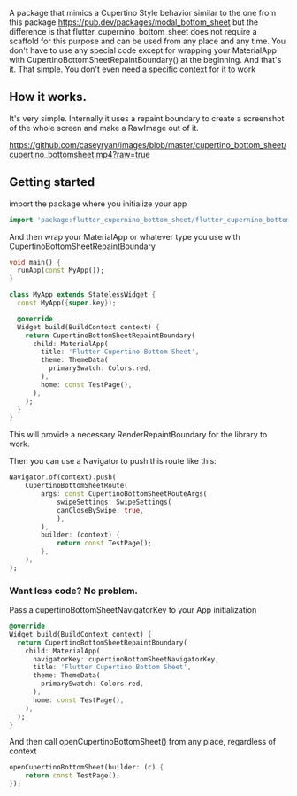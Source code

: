A package that mimics a Cupertino Style behavior similar to 
the one from this package https://pub.dev/packages/modal_bottom_sheet 
but the difference is that flutter_cupernino_bottom_sheet does not require
a scaffold for this purpose and can be used from any place and any time. 
You don't have to use any special code except for wrapping your MaterialApp 
with CupertinoBottomSheetRepaintBoundary() at the beginning. And that's it. 
That simple. You don't even need a specific context for it to work 

## How it works. 
It's very simple. Internally it uses a repaint boundary to create a screenshot 
of the whole screen and make a RawImage out of it. 

https://github.com/caseyryan/images/blob/master/cupertino_bottom_sheet/cupertino_bottomsheet.mp4?raw=true


## Getting started

import the package where you initialize your app

```dart
import 'package:flutter_cupernino_bottom_sheet/flutter_cupernino_bottom_sheet.dart';
```

And then wrap your MaterialApp or whatever type you use with CupertinoBottomSheetRepaintBoundary

```dart
void main() {
  runApp(const MyApp());
}

class MyApp extends StatelessWidget {
  const MyApp({super.key});

  @override
  Widget build(BuildContext context) {
    return CupertinoBottomSheetRepaintBoundary(
      child: MaterialApp(
        title: 'Flutter Cupertino Bottom Sheet',
        theme: ThemeData(
          primarySwatch: Colors.red,
        ),
        home: const TestPage(),
      ),
    );
  }
}
```
This will provide a necessary RenderRepaintBoundary for the library to work. 

Then you can use a Navigator to push this route like this:
```dart
Navigator.of(context).push(
    CupertinoBottomSheetRoute(
        args: const CupertinoBottomSheetRouteArgs(
            swipeSettings: SwipeSettings(
            canCloseBySwipe: true,
            ),
        ),
        builder: (context) {
            return const TestPage();
        },
    ),
);
```

###  Want less code? No problem.

Pass a cupertinoBottomSheetNavigatorKey to your App initialization

```dart 
@override
Widget build(BuildContext context) {
  return CupertinoBottomSheetRepaintBoundary(
    child: MaterialApp(
      navigatorKey: cupertinoBottomSheetNavigatorKey,
      title: 'Flutter Cupertino Bottom Sheet',
      theme: ThemeData(
        primarySwatch: Colors.red,
      ),
      home: const TestPage(),
    ),
  );
}
```

And then call openCupertinoBottomSheet() from any place, regardless of context

```dart
openCupertinoBottomSheet(builder: (c) {
    return const TestPage();
});
```
